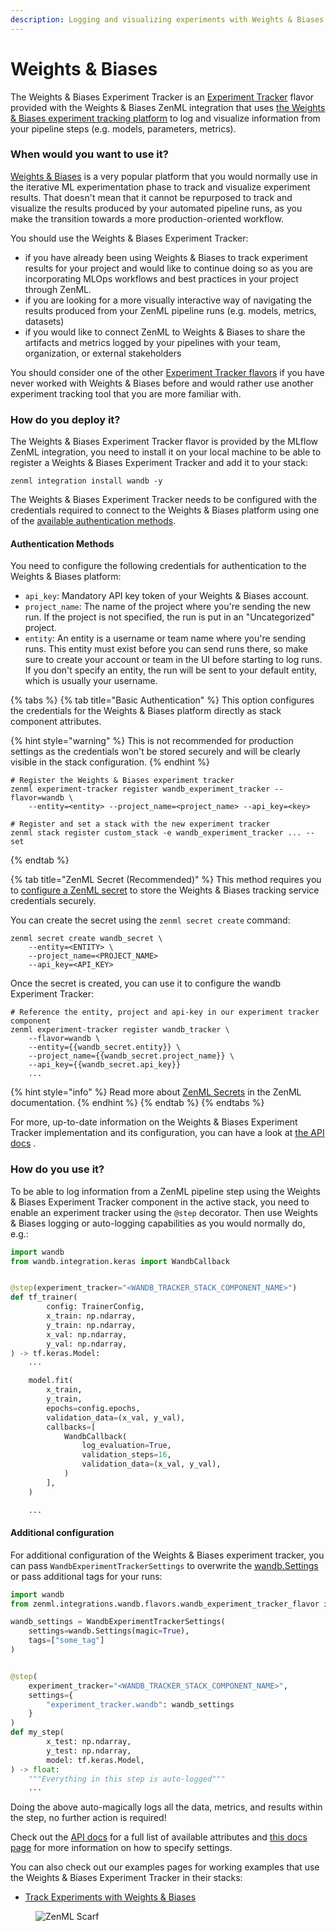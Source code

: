 ```yaml
---
description: Logging and visualizing experiments with Weights & Biases.
---
```


# Weights & Biases

The Weights & Biases Experiment Tracker is an [Experiment Tracker](experiment-trackers.md) flavor provided with the
Weights & Biases ZenML integration that
uses [the Weights & Biases experiment tracking platform](https://wandb.ai/site/experiment-tracking) to log and visualize
information from your pipeline steps (e.g. models, parameters, metrics).

### When would you want to use it?

[Weights & Biases](https://wandb.ai/site/experiment-tracking) is a very popular platform that you would normally use in
the iterative ML experimentation phase to track and visualize experiment results. That doesn't mean that it cannot be
repurposed to track and visualize the results produced by your automated pipeline runs, as you make the transition
towards a more production-oriented workflow.

You should use the Weights & Biases Experiment Tracker:

* if you have already been using Weights & Biases to track experiment results for your project and would like to
  continue doing so as you are incorporating MLOps workflows and best practices in your project through ZenML.
* if you are looking for a more visually interactive way of navigating the results produced from your ZenML pipeline
  runs (e.g. models, metrics, datasets)
* if you would like to connect ZenML to Weights & Biases to share the artifacts and metrics logged by your pipelines
  with your team, organization, or external stakeholders

You should consider one of the other [Experiment Tracker flavors](experiment-trackers.md#experiment-tracker-flavors) if
you have never worked with Weights & Biases before and would rather use another experiment tracking tool that you are
more familiar with.

### How do you deploy it?

The Weights & Biases Experiment Tracker flavor is provided by the MLflow ZenML integration, you need to install it on
your local machine to be able to register a Weights & Biases Experiment Tracker and add it to your stack:

```shell
zenml integration install wandb -y
```

The Weights & Biases Experiment Tracker needs to be configured with the credentials required to connect to the Weights &
Biases platform using one of the [available authentication methods](wandb.md#authentication-methods).

#### Authentication Methods

You need to configure the following credentials for authentication to the Weights & Biases platform:

* `api_key`: Mandatory API key token of your Weights & Biases account.
* `project_name`: The name of the project where you're sending the new run. If the project is not specified, the run is
  put in an "Uncategorized" project.
* `entity`: An entity is a username or team name where you're sending runs. This entity must exist before you can send
  runs there, so make sure to create your account or team in the UI before starting to log runs. If you don't specify an
  entity, the run will be sent to your default entity, which is usually your username.

{% tabs %}
{% tab title="Basic Authentication" %}
This option configures the credentials for the Weights & Biases platform directly as stack component attributes.

{% hint style="warning" %}
This is not recommended for production settings as the credentials won't be stored securely and will be clearly visible
in the stack configuration.
{% endhint %}

```shell
# Register the Weights & Biases experiment tracker
zenml experiment-tracker register wandb_experiment_tracker --flavor=wandb \ 
    --entity=<entity> --project_name=<project_name> --api_key=<key>

# Register and set a stack with the new experiment tracker
zenml stack register custom_stack -e wandb_experiment_tracker ... --set
```

{% endtab %}

{% tab title="ZenML Secret (Recommended)" %}
This method requires you
to [configure a ZenML secret](/docs/book/platform-guide/set-up-your-mlops-platform/use-the-secret-store/use-the-secret-store.md) to
store the Weights & Biases tracking service credentials securely.

You can create the secret using the `zenml secret create` command:

```shell
zenml secret create wandb_secret \
    --entity=<ENTITY> \
    --project_name=<PROJECT_NAME>
    --api_key=<API_KEY>
```

Once the secret is created, you can use it to configure the wandb Experiment Tracker:

```shell
# Reference the entity, project and api-key in our experiment tracker component
zenml experiment-tracker register wandb_tracker \
    --flavor=wandb \
    --entity={{wandb_secret.entity}} \
    --project_name={{wandb_secret.project_name}} \
    --api_key={{wandb_secret.api_key}}
    ...
```

{% hint style="info" %}
Read more about [ZenML Secrets](/docs/book/platform-guide/set-up-your-mlops-platform/use-the-secret-store/use-the-secret-store.md) in
the ZenML documentation.
{% endhint %}
{% endtab %}
{% endtabs %}

For more, up-to-date information on the Weights & Biases Experiment Tracker implementation and its configuration, you
can have a look
at [the API docs](https://sdkdocs.zenml.io/latest/integration\_code\_docs/integrations-wandb/#zenml.integrations.wandb.experiment\_trackers.wandb\_experiment\_tracker)
.

### How do you use it?

To be able to log information from a ZenML pipeline step using the Weights & Biases Experiment Tracker component in the
active stack, you need to enable an experiment tracker using the `@step` decorator. Then use Weights & Biases logging or
auto-logging capabilities as you would normally do, e.g.:

```python
import wandb
from wandb.integration.keras import WandbCallback


@step(experiment_tracker="<WANDB_TRACKER_STACK_COMPONENT_NAME>")
def tf_trainer(
        config: TrainerConfig,
        x_train: np.ndarray,
        y_train: np.ndarray,
        x_val: np.ndarray,
        y_val: np.ndarray,
) -> tf.keras.Model:
    ...

    model.fit(
        x_train,
        y_train,
        epochs=config.epochs,
        validation_data=(x_val, y_val),
        callbacks=[
            WandbCallback(
                log_evaluation=True,
                validation_steps=16,
                validation_data=(x_val, y_val),
            )
        ],
    )

    ...
```

#### Additional configuration

For additional configuration of the Weights & Biases experiment tracker, you can pass `WandbExperimentTrackerSettings`
to overwrite the [wandb.Settings](https://github.com/wandb/client/blob/master/wandb/sdk/wandb\_settings.py#L353) or pass
additional tags for your runs:

```python
import wandb
from zenml.integrations.wandb.flavors.wandb_experiment_tracker_flavor import WandbExperimentTrackerSettings

wandb_settings = WandbExperimentTrackerSettings(
    settings=wandb.Settings(magic=True),
    tags=["some_tag"]
)


@step(
    experiment_tracker="<WANDB_TRACKER_STACK_COMPONENT_NAME>",
    settings={
        "experiment_tracker.wandb": wandb_settings
    }
)
def my_step(
        x_test: np.ndarray,
        y_test: np.ndarray,
        model: tf.keras.Model,
) -> float:
    """Everything in this step is auto-logged"""
    ...
```

Doing the above auto-magically logs all the data, metrics, and results within the step, no further action is required!

Check out
the [API docs](https://sdkdocs.zenml.io/latest/integration\_code\_docs/integrations-wandb/#zenml.integrations.wandb.flavors.wandb\_experiment\_tracker\_flavor.WandbExperimentTrackerSettings)
for a full list of available attributes and [this docs page](/docs/book/user-guide/advanced-guide/configure-steps-pipelines.md) for
more information on how to specify settings.

You can also check out our examples pages for working examples that use the Weights & Biases Experiment Tracker in their
stacks:

* [Track Experiments with Weights & Biases](https://github.com/zenml-io/zenml/tree/main/examples/wandb\_tracking)

<!-- For scarf -->
<figure><img alt="ZenML Scarf" referrerpolicy="no-referrer-when-downgrade" src="https://static.scarf.sh/a.png?x-pxid=f0b4f458-0a54-4fcd-aa95-d5ee424815bc" /></figure>
